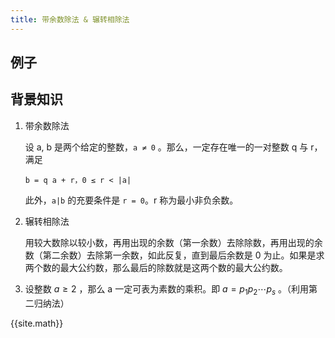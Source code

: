 ```yaml
---
title: 带余数除法 & 辗转相除法
---
```


## 例子

## 背景知识

1. 带余数除法

   设 a, b 是两个给定的整数，`a ≠ 0` 。那么，一定存在唯一的一对整数 q 与 r，满足

   `b = q a + r，0 ≤ r < |a|`

   此外，`a|b` 的充要条件是 `r = 0`。r 称为最小非负余数。 

2. 辗转相除法

   用较大数除以较小数，再用出现的余数（第一余数）去除除数，再用出现的余数（第二余数）去除第一余数，如此反复，直到最后余数是 0 为止。如果是求两个数的最大公约数，那么最后的除数就是这两个数的最大公约数。

3. 设整数 $a \ge 2$ ，那么 a 一定可表为素数的乘积。即 $a=p_1p_2\cdots p_s$ 。（利用第二归纳法）



{{site.math}}